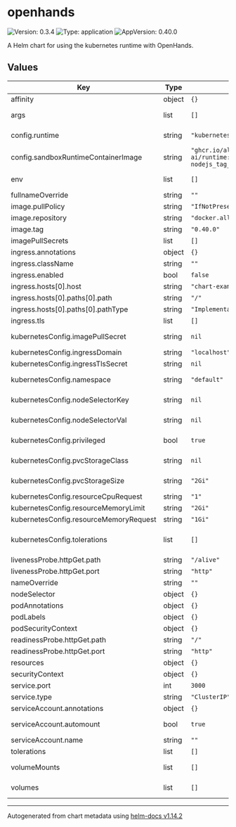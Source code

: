 # openhands

![Version: 0.3.4](https://img.shields.io/badge/Version-0.3.4-informational?style=flat-square) ![Type: application](https://img.shields.io/badge/Type-application-informational?style=flat-square) ![AppVersion: 0.40.0](https://img.shields.io/badge/AppVersion-0.40.0-informational?style=flat-square)

A Helm chart for using the kubernetes runtime with OpenHands.

## Values

| Key | Type | Default | Description |
|-----|------|---------|-------------|
| affinity | object | `{}` |  |
| args | list | `[]` | Additional command line arguments for the OpenHands controller/server. |
| config.runtime | string | `"kubernetes"` | Set the RUNTIME env var to use kubernetes runtime. |
| config.sandboxRuntimeContainerImage | string | `"ghcr.io/all-hands-ai/runtime:oh_v0.40.0_image_nikolaik_s_python-nodejs_tag_python3.12-nodejs22"` | Image to use for runtime pods. Required. |
| env | list | `[]` | Additional environment variables for the deployment. |
| fullnameOverride | string | `""` |  |
| image.pullPolicy | string | `"IfNotPresent"` | The image pull policy to use for the deployment. |
| image.repository | string | `"docker.all-hands.dev/all-hands-ai/openhands"` | The container image to use for the deployment. |
| image.tag | string | `"0.40.0"` | The tag to use for the deployment. |
| imagePullSecrets | list | `[]` | Optional image pull secrets for private registries. |
| ingress.annotations | object | `{}` |  |
| ingress.className | string | `""` |  |
| ingress.enabled | bool | `false` |  |
| ingress.hosts[0].host | string | `"chart-example.local"` |  |
| ingress.hosts[0].paths[0].path | string | `"/"` |  |
| ingress.hosts[0].paths[0].pathType | string | `"ImplementationSpecific"` |  |
| ingress.tls | list | `[]` |  |
| kubernetesConfig.imagePullSecret | string | `nil` | Optional name of image pull secret for private registries |
| kubernetesConfig.ingressDomain | string | `"localhost"` | Domain for runtime ingress resources |
| kubernetesConfig.ingressTlsSecret | string | `nil` | Optional name of TLS secret for ingress |
| kubernetesConfig.namespace | string | `"default"` | The Kubernetes namespace to use for openhands runtime. |
| kubernetesConfig.nodeSelectorKey | string | `nil` | Optional node selector key for runtime pod scheduling |
| kubernetesConfig.nodeSelectorVal | string | `nil` | Optional node selector value for runtimepod scheduling |
| kubernetesConfig.privileged | bool | `true` | Runtime pods runs with root access for Docker support. |
| kubernetesConfig.pvcStorageClass | string | `nil` | Storage class for runtime persistent volume claims |
| kubernetesConfig.pvcStorageSize | string | `"2Gi"` | Size of the persistent volume claim for runtime pods. |
| kubernetesConfig.resourceCpuRequest | string | `"1"` | CPU request for runtime pods |
| kubernetesConfig.resourceMemoryLimit | string | `"2Gi"` | Memory limit for runtime pods |
| kubernetesConfig.resourceMemoryRequest | string | `"1Gi"` | Memory request for runtime pods |
| kubernetesConfig.tolerations | list | `[]` | Pod tolerations for runtime pods Will be converted to YAML string for SANDBOX__KUBERNETES__TOLERATIONS_YAML |
| livenessProbe.httpGet.path | string | `"/alive"` |  |
| livenessProbe.httpGet.port | string | `"http"` |  |
| nameOverride | string | `""` |  |
| nodeSelector | object | `{}` |  |
| podAnnotations | object | `{}` |  |
| podLabels | object | `{}` |  |
| podSecurityContext | object | `{}` |  |
| readinessProbe.httpGet.path | string | `"/"` |  |
| readinessProbe.httpGet.port | string | `"http"` |  |
| resources | object | `{}` |  |
| securityContext | object | `{}` |  |
| service.port | int | `3000` |  |
| service.type | string | `"ClusterIP"` |  |
| serviceAccount.annotations | object | `{}` | Annotations to add to the service account |
| serviceAccount.automount | bool | `true` | Automatically mount a ServiceAccount's API credentials |
| serviceAccount.name | string | `""` |  |
| tolerations | list | `[]` |  |
| volumeMounts | list | `[]` | Additional volumeMounts on the output Deployment definition. |
| volumes | list | `[]` | Additional volumes on the output Deployment definition. |

----------------------------------------------
Autogenerated from chart metadata using [helm-docs v1.14.2](https://github.com/norwoodj/helm-docs/releases/v1.14.2)
